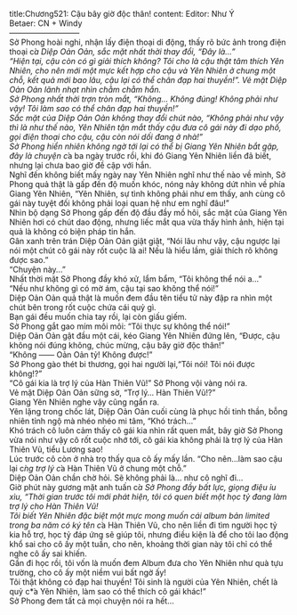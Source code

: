 title:Chương521: Cậu bây giờ độc thân!
content:
Editor: Như Ý<br>Betaer: CN + Windy<br>—————————<br>Sở Phong hoài nghi, nhận lấy điện thoại di động, thấy rõ bức ảnh trong điện thoại c*̉a Diệp Oản Oản, sắc mặt nhất thời thay đổi, “Đây là…”<br>“Hiện tại, cậu còn có gì giải thích không? Tôi cho là cậu thật tâm thích Yên Nhiên, cho nên mới một mực kết hợp cho cậu và Yên Nhiên ở chung một chỗ, kết quả mới bao lâu, cậu lại có thể chân đạp hai thuyền!”. Vẻ mặt Diệp Oản Oản lãnh nhạt nhìn chằm chằm hắn.<br>Sở Phong nhất thời trợn tròn mắt, “Không… Không đúng! Không phải như vậy! Tôi làm sao có thể chân đạp hai thuyền!”<br>Sắc mặt của Diệp Oản Oản không thay đổi chút nào, “Không phải như vậy thì là như thế nào, Yên Nhiên tận mắt thấy cậu đưa cô gái này đi dạo phố, gọi điện thoại cho cậu, cậu còn nói dối đang ở nhà!”<br>Sở Phong hiển nhiên không ngờ tới lại có thể bị Giang Yên Nhiên bắt gặp, đây là chuyện c*̉a ba ngày trước rồi, khi đó Giang Yên Nhiên liền đã biết, nhưng lại chưa bao giờ đề cập với hắn.<br>Nghĩ đến không biết mấy ngày nay Yên Nhiên nghĩ như thế nào về mình, Sở Phong quả thật là gấp đến độ muốn khóc, nóng nảy không dứt nhìn về phía Giang Yên Nhiên, “Yên Nhiên, sự tình không phải như em thấy, anh cùng cô gái này tuyệt đối không phải loại quan hệ như em nghĩ đâu!”<br>Nhìn bộ dạng Sở Phong gấp đến độ đầu đầy mồ hôi, sắc mặt của Giang Yên Nhiên hơi có chút dao động, nhưng liếc mắt qua vừa thấy hình ảnh, hiện tại quả là không có biện pháp tin hắn.<br>Gân xanh trên trán Diệp Oản Oản giật giật, “Nói lâu như vậy, cậu ngược lại nói một chút cô gái này rốt cuộc là ai! Nếu là hiểu lầm, giải thích rõ không được sao.”<br>“Chuyện này…”<br>Nhất thời mặt Sở Phong đầy khó xử, lẩm bẩm, “Tôi không thể nói a…”<br>“Nếu như không gì có mờ ám, cậu tại sao không thể nói!”<br>Diệp Oản Oản quả thật là muốn đem đầu tên tiểu tử này đập ra nhìn một chút bên trong rốt cuộc chứa cái quỷ gì.<br>Bạn gái đều muốn chia tay rồi, lại còn giấu giếm.<br>Sở Phong gắt gao mím môi môi: “Tôi thực sự không thể nói!”<br>Diệp Oản Oản gật đầu một cái, kéo Giang Yên Nhiên đứng lên, “Được, cậu không nói đúng không, chúc mừng, cậu bây giờ độc thân!”<br>“Không —— Oản Oản tỷ! Không được!”<br>Sở Phong gào thét bi thương, gọi hai người lại,“Tôi nói! Tôi nói được không!?”<br>“Cô gái kia là trợ lý của Hàn Thiên Vũ!” Sở Phong vội vàng nói ra.<br>Vẻ mặt Diệp Oản Oản sững sờ, “Trợ lý… Hàn Thiên Vũ!?”<br>Giang Yên Nhiên nghe vậy cũng ngẩn ra.<br>Yên lặng trong chốc lát, Diệp Oản Oản cuối cùng là phục hồi tinh thần, bỗng nhiên tỉnh ngộ mà nhéo nhéo mi tâm, “Khó trách…”<br>Khó trách cô luôn cảm thấy cô gái kia nhìn rất quen mắt, bây giờ Sở Phong vừa nói như vậy cô rốt cuộc nhớ tới, cô gái kia không phải là trợ lý của Hàn Thiên Vũ, tiểu Lương sao!<br>Lúc trước cô còn ở nhà trọ thấy qua cô ấy mấy lần. “Cho nên…làm sao cậu lại c*̀ng trợ lý c*̉a Hàn Thiên Vũ ở chung một chỗ.”<br>Diệp Oản Oản chần chờ hỏi. Sẽ không phải là… như cô nghĩ đi…<br>Giờ phút này gương mặt anh tuấn c*̉a Sở Phong đầy bất lực, giọng điệu ỉu xìu, “Thời gian trước tôi mới phát hiện, tôi có quen biết một học tỷ đang làm trợ lý cho Hàn Thiên Vũ!<br>Tôi biết Yên Nhiên đặc biệt một mực mong muốn cái album bản limited trong ba năm có ký tên c*̉a Hàn Thiên Vũ, cho nên liền đi tìm người học tỷ kia hỗ trợ, học tỷ đáp ứng sẽ giúp tôi, nhưng điều kiện là để cho tôi lao động khổ sai cho cô ấy một tuần, cho nên, khoảng thời gian này tôi chỉ có thể nghe cô ấy sai khiến.<br>Gần đi học rồi, tôi vốn là muốn đem Album đưa cho Yên Nhiên như quà tựu trường, cho cô ấy một niềm vui bất ngờ ấy!<br>Tôi thật không có đạp hai thuyền! Tôi sinh là người của Yên Nhiên, chết là quỷ c*̉a Yên Nhiên, làm sao có thể thích cô gái khác!”<br>Sở Phong đem tất cả mọi chuyện nói ra hết…